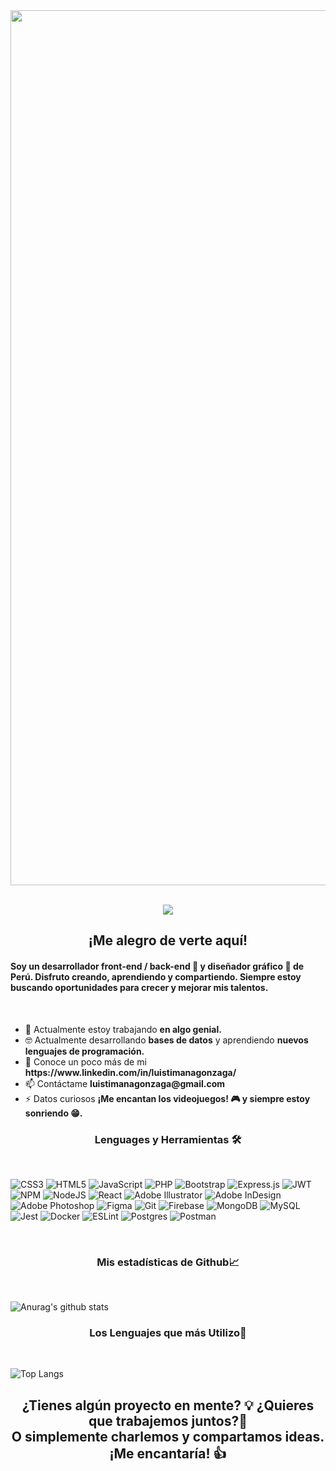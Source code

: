 <img align="center" src="https://i.ibb.co/zfZhSDY/banner-luistimana.png" width="1400px" alt=""/>
 <!-- retro visitor counter -->
 <br><br>
 <p align="center"> 
  <img src="https://profile-counter.glitch.me/luistimana/count.svg" />
 </p>

<h2 align="center"><b>¡Me alegro de verte aquí!</b></h2>

<h4> Soy un desarrollador front-end / back-end 🚀 y diseñador gráfico 🎨 de Perú. Disfruto creando, aprendiendo y compartiendo. Siempre estoy buscando oportunidades para crecer y mejorar mis talentos. </h4>
<br>

<ul>
    <li>🔭 Actualmente estoy trabajando <b>en algo genial.</b></li>
    <li>🤓 Actualmente desarrollando <b>bases de datos</b> y aprendiendo <b>nuevos lenguajes de programación.</b></li>
    <li>💬 Conoce un poco más de mi <b>https://www.linkedin.com/in/luistimanagonzaga/</b></li>
    <li>📫 Contáctame <b>luistimanagonzaga@gmail.com</b></li>
    <li>⚡ Datos curiosos <b>¡Me encantan los videojuegos! 🎮 y siempre estoy sonriendo 😁.</b> </li>
</ul>

<h3 align="center"> <b>Lenguages y Herramientas 🛠</b></h3>
<br>

![CSS3](https://img.shields.io/badge/css3-%231572B6.svg?style=for-the-badge&logo=css3&logoColor=white)
![HTML5](https://img.shields.io/badge/html5-%23E34F26.svg?style=for-the-badge&logo=html5&logoColor=white)
![JavaScript](https://img.shields.io/badge/javascript-%23323330.svg?style=for-the-badge&logo=javascript&logoColor=%23F7DF1E)
![PHP](https://img.shields.io/badge/php-%23777BB4.svg?style=for-the-badge&logo=php&logoColor=white)
![Bootstrap](https://img.shields.io/badge/bootstrap-%23563D7C.svg?style=for-the-badge&logo=bootstrap&logoColor=white)
![Express.js](https://img.shields.io/badge/express.js-%23404d59.svg?style=for-the-badge&logo=express&logoColor=%2361DAFB)
![JWT](https://img.shields.io/badge/JWT-black?style=for-the-badge&logo=JSON%20web%20tokens)
![NPM](https://img.shields.io/badge/NPM-%23000000.svg?style=for-the-badge&logo=npm&logoColor=white)
![NodeJS](https://img.shields.io/badge/node.js-6DA55F?style=for-the-badge&logo=node.js&logoColor=white)
![React](https://img.shields.io/badge/react-%2320232a.svg?style=for-the-badge&logo=react&logoColor=%2361DAFB)
![Adobe Illustrator](https://img.shields.io/badge/adobeillustrator-%23FF9A00.svg?style=for-the-badge&logo=adobeillustrator&logoColor=white)
![Adobe InDesign](https://img.shields.io/badge/Adobe%20InDesign-49021F?style=for-the-badge&logo=adobeindesign&logoColor=white)
![Adobe Photoshop](https://img.shields.io/badge/adobephotoshop-%2331A8FF.svg?style=for-the-badge&logo=adobephotoshop&logoColor=white)
![Figma](https://img.shields.io/badge/figma-%23F24E1E.svg?style=for-the-badge&logo=figma&logoColor=white)
![Git](https://img.shields.io/badge/git-%23F05033.svg?style=for-the-badge&logo=git&logoColor=white)
![Firebase](https://img.shields.io/badge/firebase-%23039BE5.svg?style=for-the-badge&logo=firebase)
![MongoDB](https://img.shields.io/badge/MongoDB-%234ea94b.svg?style=for-the-badge&logo=mongodb&logoColor=white)
![MySQL](https://img.shields.io/badge/mysql-%2300f.svg?style=for-the-badge&logo=mysql&logoColor=white)
![Jest](https://img.shields.io/badge/-jest-%23C21325?style=for-the-badge&logo=jest&logoColor=white)
![Docker](https://img.shields.io/badge/docker-%230db7ed.svg?style=for-the-badge&logo=docker&logoColor=white)
![ESLint](https://img.shields.io/badge/ESLint-4B3263?style=for-the-badge&logo=eslint&logoColor=white)
![Postgres](https://img.shields.io/badge/postgres-%23316192.svg?style=for-the-badge&logo=postgresql&logoColor=white)
![Postman](https://img.shields.io/badge/Postman-FF6C37?style=for-the-badge&logo=postman&logoColor=white)
 
 

<br>
<h3 align="center"><b>Mis estadísticas de Github📈</b></h3> 
<br>


![Anurag's github stats](https://github-readme-stats.vercel.app/api?username=luistimana&theme=dark&show_icons=true)



<h3 align="center"><b>Los Lenguajes que más Utilizo💛</b></h3> 
<br>

![Top Langs](https://github-readme-stats.vercel.app/api/top-langs/?username=luistimana&theme=dark)



<h2 align="center">¿Tienes algún proyecto en mente? 💡 ¿Quieres que trabajemos juntos?📝<br>
O simplemente charlemos y compartamos ideas. ¡Me encantaría! 👍 </h2>


